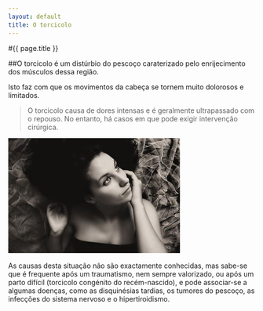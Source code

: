 ```yaml
---
layout: default
title: O torcicolo
---
```


#{{ page.title }}

##O torcicolo é um distúrbio do pescoço caraterizado pelo enrijecimento dos músculos dessa região.

Isto faz com que os movimentos da cabeça se tornem muito dolorosos e limitados.

>O torcicolo causa de dores intensas e é geralmente ultrapassado com o repouso. No entanto, há casos em que pode exigir intervenção cirúrgica.

![Torcicolo](/assets/torcicolo.jpg "Torcicolo")

As causas desta situação não são exactamente conhecidas, mas sabe-se que é frequente após um traumatismo, nem sempre valorizado, ou após um parto difícil (torcicolo congénito do recém-nascido), e pode associar-se a algumas doenças, como as disquinésias tardias, os tumores do pescoço, as infecções do sistema nervoso e o hipertiroidismo.
